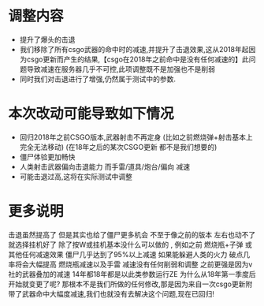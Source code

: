 # 调整内容
+ 提升了爆头的击退
+ 我们移除了所有csgo武器的命中时的减速,并提升了击退效果,这从2018年起因为csgo更新而产生的结果,【csgo在2018年之前命中是没有任何减速的】此问题导致减速在服务器几乎不可控,此项调整既不是加强也不是削弱
+ 同时我们对击退进行了增强,仍然属于测试中的参数.


# 本次改动可能导致如下情况
+ 回归2018年之前CSGO版本,武器射击不再定身 (比如之前燃烧弹+射击基本上完全无法移动)
(在18年之后的某次CSGO更新 都不是我们想要的)
+ 僵尸体验更加畅快 
+ 人类射击武器偏向击退能力 而手雷/道具/炮台/偏向 减速
+ 可能击退过高,这将在实际测试中调整

# 更多说明
击退虽然提高了 但是其实也给了僵尸更多机会 不至于像之前的版本 左右也动不了 就选择挂机好了
除了按W或挂机基本没什么可以做的 , 例如之前 燃烧瓶+子弹 或 其他任何减速效果 僵尸几乎达到了95%以上减速
如果能躲避人类的火力 破点几率将会大幅提高
燃烧瓶减速以及手雷 减速没有任何削弱和调整 之前更强是因为v社的武器叠加的减速
14年都18年都是以此类参数运行ZE 为什么从18年第一季度后开始就变更了呢? 那根本不是我们所做的任何修改,那是因为来自一次csgo更新附带了武器命中大幅度减速,我们也就没有去解决这个问题,现在已回归!


